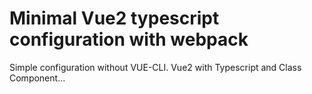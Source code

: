 # Minimal Vue2 typescript configuration with webpack

Simple configuration without VUE-CLI. 
Vue2 with Typescript and Class Component...
